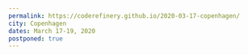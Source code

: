 ```yaml
---
permalink: https://coderefinery.github.io/2020-03-17-copenhagen/
city: Copenhagen
dates: March 17-19, 2020
postponed: true
---
```

